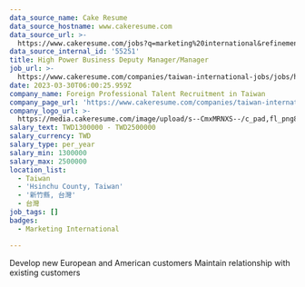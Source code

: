 ```yaml
---
data_source_name: Cake Resume
data_source_hostname: www.cakeresume.com
data_source_url: >-
  https://www.cakeresume.com/jobs?q=marketing%20international&refinementList%5Blang_name%5D%5B0%5D=English&refinementList%5Bsalary_type%5D=per_year&range%5Bsalary_range%5D%5Bmin%5D=1000000
data_source_internal_id: '55251'
title: High Power Business Deputy Manager/Manager
job_url: >-
  https://www.cakeresume.com/companies/taiwan-international-jobs/jobs/high-power-business-deputy-manager-manager
date: 2023-03-30T06:00:25.959Z
company_name: Foreign Professional Talent Recruitment in Taiwan
company_page_url: 'https://www.cakeresume.com/companies/taiwan-international-jobs'
company_logo_url: >-
  https://media.cakeresume.com/image/upload/s--CmxMRNXS--/c_pad,fl_png8,h_200,w_200/v1678953999/wyriiaqqechmiecgtzbj.png
salary_text: TWD1300000 - TWD2500000
salary_currency: TWD
salary_type: per_year
salary_min: 1300000
salary_max: 2500000
location_list:
  - Taiwan
  - 'Hsinchu County, Taiwan'
  - '新竹縣, 台灣'
  - 台灣
job_tags: []
badges:
  - Marketing International

---
```


Develop new European and American customers Maintain relationship with existing customers